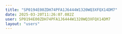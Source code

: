 ```yaml
---
title: "SP0194E00ZDH74PFA1J6444W1320WQ3XFQX14DM7"
date: 2025-03-20T11:26:07.082Z
user: SP0194E00ZDH74PFA1J6444W1320WQ3XFQX14DM7
layout: "users"
---
```

    